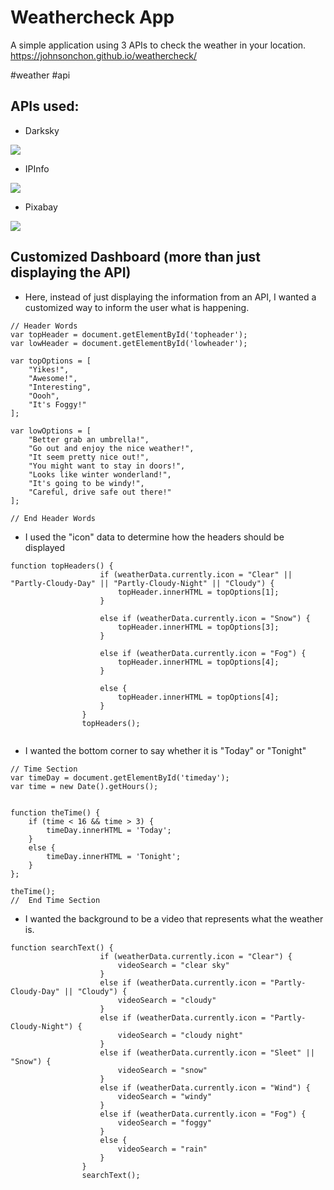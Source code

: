 # Weathercheck App

A simple application using 3 APIs to check the weather in your location.
https://johnsonchon.github.io/weathercheck/

#weather #api

## APIs used:

- Darksky
<a href="https://darksky.net/forecast/40.7127,-74.0059/us12/en" target="_blank">
<img src="https://i.imgur.com/g7uvSdk.png"/>
</a>


- IPInfo
<a href="https://ipinfo.io" target="_blank">
<img src="https://i.imgur.com/Hzf5BXZ.png"/>  
</a>


- Pixabay
<a href="https://pixabay.com" target="_blank">
<img src="https://i.imgur.com/iOWsmts.png"/>  
</a>

## Customized Dashboard (more than just displaying the API)
- Here, instead of just displaying the information from an API, I wanted a customized way to inform the user what is happening.
```
// Header Words
var topHeader = document.getElementById('topheader');
var lowHeader = document.getElementById('lowheader');

var topOptions = [
    "Yikes!",
    "Awesome!",
    "Interesting",
    "Oooh",
    "It's Foggy!"
];

var lowOptions = [
    "Better grab an umbrella!",
    "Go out and enjoy the nice weather!",
    "It seem pretty nice out!",
    "You might want to stay in doors!",
    "Looks like winter wonderland!",
    "It's going to be windy!",
    "Careful, drive safe out there!"
];

// End Header Words
```
- I used the "icon" data to determine how the headers should be displayed
```
function topHeaders() {
                    if (weatherData.currently.icon = "Clear" || "Partly-Cloudy-Day" || "Partly-Cloudy-Night" || "Cloudy") {
                        topHeader.innerHTML = topOptions[1];
                    }

                    else if (weatherData.currently.icon = "Snow") {
                        topHeader.innerHTML = topOptions[3];
                    }

                    else if (weatherData.currently.icon = "Fog") {
                        topHeader.innerHTML = topOptions[4];
                    }

                    else {
                        topHeader.innerHTML = topOptions[4];
                    }
                }
                topHeaders();
                
```
- I wanted the bottom corner to say whether it is "Today" or "Tonight"

```
// Time Section
var timeDay = document.getElementById('timeday');
var time = new Date().getHours();


function theTime() {
    if (time < 16 && time > 3) {
        timeDay.innerHTML = 'Today';
    }
    else {
        timeDay.innerHTML = 'Tonight';
    }
};

theTime();
//  End Time Section
```

- I wanted the background to be a video that represents what the weather is.
```
function searchText() {
                    if (weatherData.currently.icon = "Clear") {
                        videoSearch = "clear sky"
                    }
                    else if (weatherData.currently.icon = "Partly-Cloudy-Day" || "Cloudy") {
                        videoSearch = "cloudy"
                    }
                    else if (weatherData.currently.icon = "Partly-Cloudy-Night") {
                        videoSearch = "cloudy night"
                    }
                    else if (weatherData.currently.icon = "Sleet" || "Snow") {
                        videoSearch = "snow"
                    }
                    else if (weatherData.currently.icon = "Wind") {
                        videoSearch = "windy"
                    }
                    else if (weatherData.currently.icon = "Fog") {
                        videoSearch = "foggy"
                    }
                    else {
                        videoSearch = "rain"
                    }
                }
                searchText();
```
